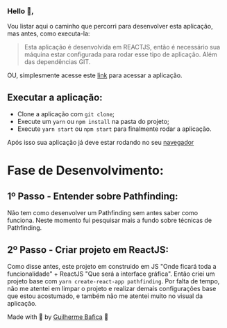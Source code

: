 ### Hello 👋, 
Vou listar aqui o caminho que percorri para desenvolver esta aplicação, mas antes, como executa-la:

> Esta aplicação é desenvolvida em REACTJS, então é necessário sua máquina estar configurada para rodar esse tipo de aplicação. Além das dependências GIT.

OU, simplesmente acesse este [link](http://54.234.174.216:3000/) para acessar a aplicação.

## Executar a aplicação:
 - Clone a aplicação com `git clone`;
 - Execute um `yarn` ou `npm install` na pasta do projeto;
 - Execute `yarn start` ou `npm start` para finalmente rodar a aplicação.

Após isso sua aplicação já deve estar rodando no seu [navegador](http://localhost:3000/)


# Fase de Desenvolvimento:
## 1º Passo - Entender sobre Pathfinding:
Não tem como desenvolver um Pathfinding sem antes saber como funciona. Neste momento fui pesquisar mais a fundo sobre técnicas de Pathfinding.

## 2º Passo - Criar projeto em ReactJS:
Como disse antes, este projeto em construido em JS "Onde ficará toda a funcionalidade" + ReactJS "Que será a interface gráfica". Então criei um projeto base com `yarn create-react-app pathfinding`.
Por falta de tempo, não me atentei em limpar o projeto e realizar demais configurações base que estou acostumado, e também não me atentei muito no visual da aplicação.


Made with 💜 by [Guilherme Bafica](https://github.com/guibafica) 👋 